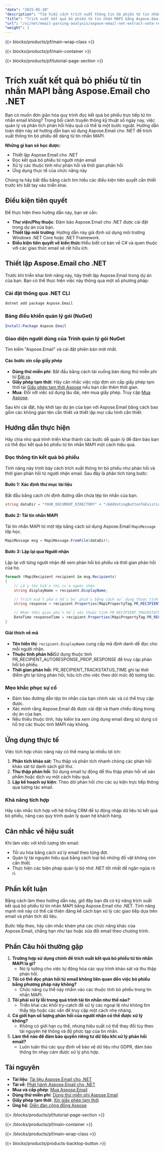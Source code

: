 ```yaml
---
"date": "2025-05-30"
"description": "Tìm hiểu cách trích xuất thông tin bỏ phiếu từ tin nhắn email một cách dễ dàng bằng Aspose.Email cho .NET. Hướng dẫn này bao gồm thiết lập, đọc phản hồi và ứng dụng thực tế."
"title": "Trích xuất kết quả bỏ phiếu từ tin nhắn MAPI bằng Aspose.Email cho .NET | Hướng dẫn phân tích và phân tích email"
"url": "/vi/net/email-parsing-analysis/aspose-email-net-extract-vote-results-mapi-messages/"
"weight": 1
---
```


{{< blocks/products/pf/main-wrap-class >}}

{{< blocks/products/pf/main-container >}}

{{< blocks/products/pf/tutorial-page-section >}}
# Trích xuất kết quả bỏ phiếu từ tin nhắn MAPI bằng Aspose.Email cho .NET

Bạn có muốn đơn giản hóa quy trình đọc kết quả bỏ phiếu trực tiếp từ tin nhắn email không? Trong bối cảnh truyền thông kỹ thuật số ngày nay, việc quản lý và phân tích phản hồi hiệu quả có thể là một bước ngoặt. Hướng dẫn toàn diện này sẽ hướng dẫn bạn sử dụng Aspose.Email cho .NET để trích xuất thông tin bỏ phiếu dễ dàng từ tin nhắn MAPI.

**Những gì bạn sẽ học được:**
- Thiết lập Aspose.Email cho .NET
- Đọc kết quả bỏ phiếu từ người nhận email
- Xử lý các thuộc tính như phản hồi và thời gian phản hồi
- Ứng dụng thực tế của chức năng này

Chúng ta hãy bắt đầu bằng cách tìm hiểu các điều kiện tiên quyết cần thiết trước khi bắt tay vào triển khai.

## Điều kiện tiên quyết

Để thực hiện theo hướng dẫn này, bạn sẽ cần:

- **Thư viện/Phụ thuộc**: Đảm bảo Aspose.Email cho .NET được cài đặt trong dự án của bạn.
- **Thiết lập môi trường**: Hướng dẫn này giả định sử dụng môi trường Windows .NET Core hoặc .NET Framework.
- **Điều kiện tiên quyết về kiến thức**:Hiểu biết cơ bản về C# và quen thuộc với các giao thức email sẽ rất hữu ích.

## Thiết lập Aspose.Email cho .NET

Trước khi triển khai tính năng này, hãy thiết lập Aspose.Email trong dự án của bạn. Bạn có thể thực hiện việc này thông qua một số phương pháp:

### Cài đặt thông qua .NET CLI
```bash
dotnet add package Aspose.Email
```

### Bảng điều khiển quản lý gói (NuGet)
```powershell
Install-Package Aspose.Email
```

### Giao diện người dùng của Trình quản lý gói NuGet
Tìm kiếm "Aspose.Email" và cài đặt phiên bản mới nhất.

#### Các bước xin cấp giấy phép
- **Dùng thử miễn phí**: Bắt đầu bằng cách tải xuống bản dùng thử miễn phí từ [Đặt ra](https://releases.aspose.com/email/net/).
- **Giấy phép tạm thời**: Hãy cân nhắc việc nộp đơn xin cấp giấy phép tạm thời tại [Giấy phép tạm thời Aspose](https://purchase.aspose.com/temporary-license/) nếu bạn cần thêm thời gian.
- **Mua**: Đối với việc sử dụng lâu dài, nên mua giấy phép. Truy cập [Mua Aspose](https://purchase.aspose.com/buy).

Sau khi cài đặt, hãy khởi tạo dự án của bạn với Aspose.Email bằng cách bao gồm các không gian tên cần thiết và thiết lập mọi cấu hình cần thiết.

## Hướng dẫn thực hiện

Hãy chia nhỏ quá trình triển khai thành các bước dễ quản lý để đảm bảo bạn có thể đọc kết quả bỏ phiếu từ tin nhắn MAPI một cách hiệu quả.

### Đọc thông tin kết quả bỏ phiếu

Tính năng này trình bày cách trích xuất thông tin bỏ phiếu như phản hồi và thời gian phản hồi từ người nhận email. Sau đây là phân tích từng bước:

#### Bước 1: Xác định thư mục tài liệu
Bắt đầu bằng cách chỉ định đường dẫn chứa tệp tin nhắn của bạn.
```csharp
string dataDir = "YOUR_DOCUMENT_DIRECTORY" + "/AddVotingButtonToExistingMessage.msg";
```

#### Bước 2: Tải tin nhắn MAPI
Tải tin nhắn MAPI từ một tệp bằng cách sử dụng Aspose.Email `MapiMessage` lớp học.
```csharp
MapiMessage msg = MapiMessage.FromFile(dataDir);
```

#### Bước 3: Lặp lại qua Người nhận
Lặp lại với từng người nhận để xem phản hồi bỏ phiếu và thời gian phản hồi của họ.
```csharp
foreach (MapiRecipient recipient in msg.Recipients)
{
    // Lấy tên hiển thị của người nhận
    string displayName = recipient.DisplayName;

    // Trích xuất phản hồi bỏ phiếu bằng cách sử dụng thuộc tính PR_RECIPIENT_AUTORESPONSE_PROP_RESPONSE
    string response = recipient.Properties[MapiPropertyTag.PR_RECIPIENT_AUTORESPONSE_PROP_RESPONSE].GetString();

    // Nhận thời gian phản hồi với thuộc tính PR_RECIPIENT_TRACKSTATUS_TIME
    DateTime responseTime = recipient.Properties[MapiPropertyTag.PR_RECIPIENT_TRACKSTATUS_TIME].GetDateTime();
}
```

#### Giải thích về mã
- **Tên hiển thị**: `recipient.DisplayName` cung cấp mã định danh dễ đọc cho mỗi người nhận.
- **Thuộc tính phản hồi**Sử dụng thuộc tính PR_RECIPIENT_AUTORESPONSE_PROP_RESPONSE để truy cập phản hồi bỏ phiếu.
- **Thời gian phản hồi**: PR_RECIPIENT_TRACKSTATUS_TIME ghi lại thời điểm ghi lại từng phản hồi, hữu ích cho việc theo dõi mức độ tương tác.

### Mẹo khắc phục sự cố
- Đảm bảo đường dẫn tệp tin nhắn của bạn chính xác và có thể truy cập được.
- Xác minh rằng Aspose.Email đã được cài đặt và tham chiếu đúng trong dự án của bạn.
- Nếu thiếu thuộc tính, hãy kiểm tra xem ứng dụng email đang sử dụng có hỗ trợ các thuộc tính MAPI này không.

## Ứng dụng thực tế
Việc tích hợp chức năng này có thể mang lại nhiều lợi ích:
1. **Phân tích khảo sát**: Thu thập và phân tích nhanh chóng các phản hồi khảo sát từ danh sách gửi thư.
2. **Thu thập phản hồi**: Sử dụng email tự động để thu thập phản hồi về sản phẩm hoặc dịch vụ một cách hiệu quả.
3. **Lập kế hoạch sự kiện**: Theo dõi phản hồi cho các sự kiện trực tiếp thông qua tương tác email.

### Khả năng tích hợp
Hãy cân nhắc tích hợp với hệ thống CRM để tự động nhập dữ liệu từ kết quả bỏ phiếu, nâng cao quy trình quản lý quan hệ khách hàng.

## Cân nhắc về hiệu suất
Khi làm việc với khối lượng lớn email:
- Tối ưu hóa bằng cách xử lý email theo từng đợt.
- Quản lý tài nguyên hiệu quả bằng cách loại bỏ những đồ vật không còn cần thiết.
- Thực hiện các biện pháp quản lý bộ nhớ .NET tốt nhất để ngăn ngừa rò rỉ.

## Phần kết luận
Bằng cách làm theo hướng dẫn này, giờ đây bạn đã có kỹ năng trích xuất kết quả bỏ phiếu từ tin nhắn MAPI bằng Aspose.Email cho .NET. Tính năng mạnh mẽ này có thể cải thiện đáng kể cách bạn xử lý các giao tiếp dựa trên email và phân tích dữ liệu.

Bước tiếp theo, hãy cân nhắc khám phá các chức năng khác của Aspose.Email, chẳng hạn như tạo hoặc sửa đổi email theo chương trình.

## Phần Câu hỏi thường gặp
1. **Trường hợp sử dụng chính để trích xuất kết quả bỏ phiếu từ tin nhắn MAPI là gì?**
   - Nó lý tưởng cho việc tự động hóa các quy trình khảo sát và thu thập phản hồi.
2. **Tôi có thể đọc phản hồi từ email không liên quan đến việc bỏ phiếu bằng phương pháp này không?**
   - Chức năng cụ thể này nhắm vào các thuộc tính bỏ phiếu trong tin nhắn MAPI.
3. **Tôi phải xử lý lỗi trong quá trình tải tin nhắn như thế nào?**
   - Triển khai các khối try-catch để xử lý các ngoại lệ như không tìm thấy tệp hoặc các vấn đề truy cập một cách nhẹ nhàng.
4. **Có giới hạn số lượng phản hồi của người nhận có thể được xử lý không?**
   - Không có giới hạn cụ thể, nhưng hiệu suất có thể thay đổi tùy theo tài nguyên hệ thống và độ phức tạp của tin nhắn.
5. **Làm thế nào để đảm bảo quyền riêng tư dữ liệu khi xử lý phản hồi email?**
   - Luôn tuân thủ các quy định về bảo vệ dữ liệu như GDPR, đảm bảo thông tin nhạy cảm được xử lý phù hợp.

## Tài nguyên
- **Tài liệu**: [Tài liệu Aspose.Email cho .NET](https://reference.aspose.com/email/net/)
- **Tải về**: [Phát hành Aspose.Email cho .NET](https://releases.aspose.com/email/net/)
- **Mua và cấp phép**: [Mua Aspose.Email](https://purchase.aspose.com/buy)
- **Dùng thử miễn phí**: [Dùng thử miễn phí Aspose Email](https://releases.aspose.com/email/net/)
- **Giấy phép tạm thời**: [Xin giấy phép tạm thời](https://purchase.aspose.com/temporary-license/)
- **Ủng hộ**: [Diễn đàn cộng đồng Aspose](https://forum.aspose.com/c/email/10)

{{< /blocks/products/pf/tutorial-page-section >}}

{{< /blocks/products/pf/main-container >}}

{{< /blocks/products/pf/main-wrap-class >}}

{{< blocks/products/products-backtop-button >}}